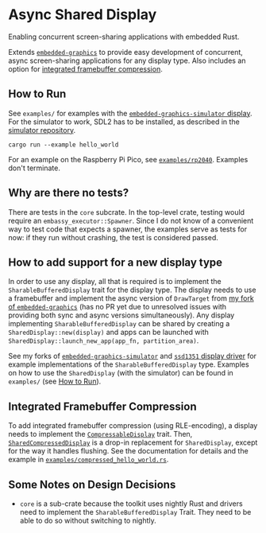 # Async Shared Display

Enabling concurrent screen-sharing applications with embedded Rust.

Extends [`embedded-graphics`](https://github.com/embedded-graphics/embedded-graphics) to provide easy development of concurrent, async screen-sharing applications for any display type.
Also includes an option for [integrated framebuffer compression](#integrated-framebuffer-compression).

## How to Run

See `examples/` for examples with the [`embedded-graphics-simulator` display](https://github.com/embedded-graphics/simulator).
For the simulator to work, SDL2 has to be installed, as described in the [simulator repository](https://github.com/embedded-graphics/simulator?tab=readme-ov-file#setup).

```
cargo run --example hello_world
```

For an example on the Raspberry Pi Pico, see [`examples/rp2040`](./examples/rp2040).
Examples don't terminate.

## Why are there no tests?

There are tests in the `core` subcrate.
In the top-level crate, testing would require an `embassy_executor::Spawner`.
Since I do not know of a convenient way to test code that expects a spawner, the examples serve as tests for now: if they run without crashing, the test is considered passed.

## How to add support for a new display type

In order to use any display, all that is required is to implement the `SharableBufferedDisplay` trait for the display type.
The display needs to use a framebuffer and implement the async version of `DrawTarget` from [my fork of `embedded-graphics`](https://github.com/paulmoseskailer/embedded-graphics) (has no PR yet due to unresolved issues with providing both sync and async versions simultaneously).
Any display implementing `SharableBufferedDisplay` can be shared by creating a `SharedDisplay::new(display)` and apps can be launched with `SharedDisplay::launch_new_app(app_fn, partition_area)`.

See my forks of [`embedded-graphics-simulator`](https://github.com/paulmoseskailer/simulator/blob/master/src/display.rs#L264) and [`ssd1351` display driver](https://github.com/paulmoseskailer/ssd1351/blob/async_draw/src/mode/graphics.rs#L239) for example implementations of the `SharableBufferedDisplay` type.
Examples on how to use the `SharedDisplay` (with the simulator) can be found in `examples/` (see [How to Run](#how-to-run)).

## Integrated Framebuffer Compression

To add integrated framebuffer compression (using RLE-encoding), a display needs to implement the [`CompressableDisplay`](./core/src/compressed.rs) trait.
Then, [`SharedCompressedDisplay`](./src/toolkit_compressed.rs#L24) is a drop-in replacement for `SharedDisplay`, except for the way it handles flushing. See the documentation for details and the example in [`examples/compressed_hello_world.rs`](./examples/compressed_hello_world.rs).


## Some Notes on Design Decisions

- `core` is a sub-crate because the toolkit uses nightly Rust and drivers need to implement the `SharableBufferedDisplay` Trait. They need to be able to do so without switching to nightly.
